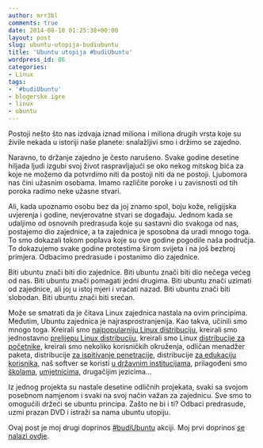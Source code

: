 ```yaml
---
author: mrr3bl
comments: true
date: 2014-08-18 01:25:38+00:00
layout: post
slug: ubuntu-utopija-budiubuntu
title: 'Ubuntu utopija #budiUbuntu'
wordpress_id: 86
categories:
- Linux
tags:
- '#budiUbuntu'
- blogerske igre
- linux
- ubuntu
---
```


Postoji nešto što nas izdvaja iznad miliona i miliona drugih vrsta koje su živile nekada u istoriji naše planete: snalažljivi smo i držimo se zajedno.

Naravno, to držanje zajedno je često narušeno. Svake godine desetine hiljada ljudi izgubi svoj život raspravljajući se oko nekog mitskog bića za koje ne možemo da potvrdimo niti da postoji niti da ne postoji. Ljubomora nas čini užasnim osobama. Imamo različite poroke i u zavisnosti od tih poroka radimo neke užasne stvari.

Ali, kada upoznamo osobu bez da joj znamo spol, boju kože, religijska uvjerenja i godine, nevjerovatne stvari se događaju. Jednom kada se udaljimo od osnovnih predrasuda koje su sastavni dio svakoga od nas, postajemo dio zajednice, a ta zajednica je sposobna da uradi mnogo toga. To smo dokazali tokom poplava koje su ove godine pogodile naša područja. To dokazujemo svake godine protestima širom svijeta i na još bezbroj primjera. Odbacimo predrasude i postanimo dio zajednice.

Biti ubuntu znači biti dio zajednice. Biti ubuntu znači biti dio nečega većeg od nas. Biti ubuntu znači pomagati jedni drugima. Biti ubuntu znači uzimati od zajednice, ali joj u istoj mjeri i vraćati nazad. Biti ubuntu znači biti slobodan. Biti ubuntu znači biti srećan.

Može se smatrati da je čitava Linux zajednica nastala na ovim principima. Međutim, Ubuntu zajednica je najrasprostranjenija. Kao takva, učinili smo mnogo toga. Kreirali smo [najpopularniju Linux distribuciju](http://www.ubuntu.com/download/desktop), kreirali smo jednostavno [prelijepu Linux distribuciju](http://elementaryos.org/), kreirali smo Linux [distribucije za početnike](http://linuxmint.com/), kreirali smo nekoliko korisničkih okruženja, odličan menadžer paketa, distribucije [za ispitivanje penetracije](http://www.backbox.org/), distribucije [za edukaciju korisnika](http://edubuntu.com/), naš softver se koristi [u državnim institucijama](http://www.muenchen.de/rathaus/Stadtverwaltung/Direktorium/LiMux.html), prilagođeni smo [školama](http://www.educa.madrid.org/web/madrid_linux/), [umjetnicima](http://ubuntustudio.org/), drugačijim jezicima...

Iz jednog projekta su nastale desetine odličnih projekata, svaki sa svojom posebnom namjenom i svaki na svoj način važan za zajednicu. Sve smo to omogućili držeći se ubuntu principa. Zašto ne bi i ti? Odbaci predrasude, uzmi prazan DVD i istraži sa nama ubuntu utopiju.

Ovaj post je moj drugi doprinos [#budiUbuntu](https://twitter.com/search?&q=%23budiUbuntu) akciji. Moj prvi doprinos [se nalazi ovdje](http://aleksandartodorovic.wordpress.com/2014/08/18/moj-put-od-fedore-preko-archa-do-ubuntu-derivata-budiubuntu/).
